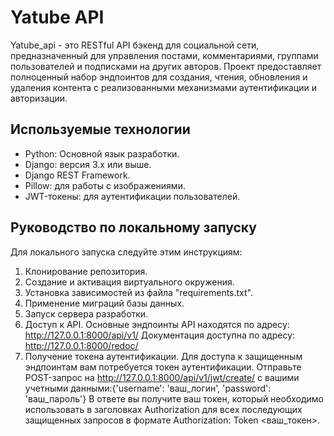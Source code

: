 # Yatube API
Yatube_api - это RESTful API бэкенд для социальной сети, предназначенный для управления постами, комментариями, группами пользователей и подписками на других авторов. 
Проект предоставляет полноценный набор эндпоинтов для создания, чтения, обновления и удаления контента с реализованными механизмами аутентификации и авторизации.


## Используемые технологии
*   Python: Основной язык разработки.
*   Django: версия 3.x или выше.
*   Django REST Framework.
*   Pillow: для работы с изображениями.
*   JWT-токены: для аутентификации пользователей.


## Руководство по локальному запуску
Для локального запуска следуйте этим инструкциям:
1. Клонирование репозитория.
2. Создание и активация виртуального окружения.
3. Установка зависимостей из файла "requirements.txt".
4. Применение миграций базы данных.
5. Запуск сервера разработки.
6. Доступ к API.
Основные эндпоинты API находятся по адресу: http://127.0.0.1:8000/api/v1/
Документация доступна по адресу: http://127.0.0.1:8000/redoc/
7. Получение токена аутентификации.
Для доступа к защищенным эндпоинтам вам потребуется токен аутентификации. Отправьте POST-запрос на http://127.0.0.1:8000/api/v1/jwt/create/ с вашими учетными данными:{'username': 'ваш_логин', 'password': 'ваш_пароль'}
В ответе вы получите ваш токен, который необходимо использовать в заголовках Authorization для всех последующих защищенных запросов в формате Authorization: Token <ваш_токен>.